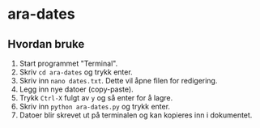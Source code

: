 # ara-dates

## Hvordan bruke

1. Start programmet "Terminal".
1. Skriv `cd ara-dates` og trykk enter.
1. Skriv inn `nano dates.txt`. Dette vil åpne filen for redigering.
1. Legg inn nye datoer (copy-paste).
1. Trykk `Ctrl-X` fulgt av `y` og så enter for å lagre.
1. Skriv inn `python ara-dates.py` og trykk enter.
1. Datoer blir skrevet ut på terminalen og kan kopieres inn i dokumentet.
